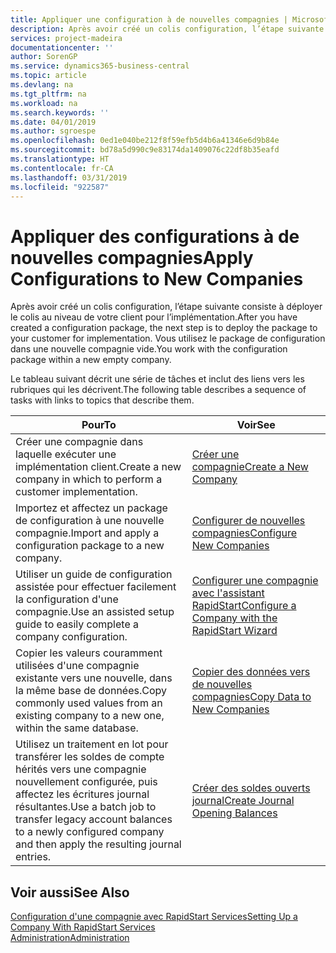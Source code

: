 ```yaml
---
title: Appliquer une configuration à de nouvelles compagnies | Microsoft Docs
description: Après avoir créé un colis configuration, l’étape suivante consiste à déployer le colis au niveau de votre client pour l’implémentation. Vous utilisez la configuration avec une nouvelle compagnie vide.
services: project-madeira
documentationcenter: ''
author: SorenGP
ms.service: dynamics365-business-central
ms.topic: article
ms.devlang: na
ms.tgt_pltfrm: na
ms.workload: na
ms.search.keywords: ''
ms.date: 04/01/2019
ms.author: sgroespe
ms.openlocfilehash: 0ed1e040be212f8f59efb5d4b6a41346e6d9b84e
ms.sourcegitcommit: bd78a5d990c9e83174da1409076c22df8b35eafd
ms.translationtype: HT
ms.contentlocale: fr-CA
ms.lasthandoff: 03/31/2019
ms.locfileid: "922587"
---
```

# <a name="apply-configurations-to-new-companies"></a><span data-ttu-id="c4b1f-104">Appliquer des configurations à de nouvelles compagnies</span><span class="sxs-lookup"><span data-stu-id="c4b1f-104">Apply Configurations to New Companies</span></span>
<span data-ttu-id="c4b1f-105">Après avoir créé un colis configuration, l’étape suivante consiste à déployer le colis au niveau de votre client pour l’implémentation.</span><span class="sxs-lookup"><span data-stu-id="c4b1f-105">After you have created a configuration package, the next step is to deploy the package to your customer for implementation.</span></span> <span data-ttu-id="c4b1f-106">Vous utilisez le package de configuration dans une nouvelle compagnie vide.</span><span class="sxs-lookup"><span data-stu-id="c4b1f-106">You work with the configuration package within a new empty company.</span></span>  

 <span data-ttu-id="c4b1f-107">Le tableau suivant décrit une série de tâches et inclut des liens vers les rubriques qui les décrivent.</span><span class="sxs-lookup"><span data-stu-id="c4b1f-107">The following table describes a sequence of tasks with links to topics that describe them.</span></span>

|<span data-ttu-id="c4b1f-108">**Pour**</span><span class="sxs-lookup"><span data-stu-id="c4b1f-108">**To**</span></span>|<span data-ttu-id="c4b1f-109">**Voir**</span><span class="sxs-lookup"><span data-stu-id="c4b1f-109">**See**</span></span>|  
|------------|-------------|  
|<span data-ttu-id="c4b1f-110">Créer une compagnie dans laquelle exécuter une implémentation client.</span><span class="sxs-lookup"><span data-stu-id="c4b1f-110">Create a new company in which to perform a customer implementation.</span></span>|[<span data-ttu-id="c4b1f-111">Créer une compagnie</span><span class="sxs-lookup"><span data-stu-id="c4b1f-111">Create a New Company</span></span>](admin-how-to-create-a-new-company.md)|  
|<span data-ttu-id="c4b1f-112">Importez et affectez un package de configuration à une nouvelle compagnie.</span><span class="sxs-lookup"><span data-stu-id="c4b1f-112">Import and apply a configuration package to a new company.</span></span>|[<span data-ttu-id="c4b1f-113">Configurer de nouvelles compagnies</span><span class="sxs-lookup"><span data-stu-id="c4b1f-113">Configure New Companies</span></span>](admin-how-to-configure-new-companies.md)|  
|<span data-ttu-id="c4b1f-114">Utiliser un guide de configuration assistée pour effectuer facilement la configuration d'une compagnie.</span><span class="sxs-lookup"><span data-stu-id="c4b1f-114">Use an assisted setup guide to easily complete a company configuration.</span></span>|[<span data-ttu-id="c4b1f-115">Configurer une compagnie avec l'assistant RapidStart</span><span class="sxs-lookup"><span data-stu-id="c4b1f-115">Configure a Company with the RapidStart Wizard</span></span>](admin-how-to-configure-a-company-with-the-rapidstart-wizard.md)|
|<span data-ttu-id="c4b1f-116">Copier les valeurs couramment utilisées d'une compagnie existante vers une nouvelle, dans la même base de données.</span><span class="sxs-lookup"><span data-stu-id="c4b1f-116">Copy commonly used values from an existing company to a new one, within the same database.</span></span>|[<span data-ttu-id="c4b1f-117">Copier des données vers de nouvelles compagnies</span><span class="sxs-lookup"><span data-stu-id="c4b1f-117">Copy Data to New Companies</span></span>](admin-how-to-copy-data-to-new-companies.md)|  
|<span data-ttu-id="c4b1f-118">Utilisez un traitement en lot pour transférer les soldes de compte hérités vers une compagnie nouvellement configurée, puis affectez les écritures journal résultantes.</span><span class="sxs-lookup"><span data-stu-id="c4b1f-118">Use a batch job to transfer legacy account balances to a newly configured company and then apply the resulting journal entries.</span></span>|[<span data-ttu-id="c4b1f-119">Créer des soldes ouverts journal</span><span class="sxs-lookup"><span data-stu-id="c4b1f-119">Create Journal Opening Balances</span></span>](admin-how-to-create-journal-opening-balances.md)|  

## <a name="see-also"></a><span data-ttu-id="c4b1f-120">Voir aussi</span><span class="sxs-lookup"><span data-stu-id="c4b1f-120">See Also</span></span>  
[<span data-ttu-id="c4b1f-121">Configuration d'une compagnie avec RapidStart Services</span><span class="sxs-lookup"><span data-stu-id="c4b1f-121">Setting Up a Company With RapidStart Services</span></span>](admin-set-up-a-company-with-rapidstart.md)  
[<span data-ttu-id="c4b1f-122">Administration</span><span class="sxs-lookup"><span data-stu-id="c4b1f-122">Administration</span></span>](admin-setup-and-administration.md)
